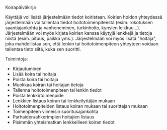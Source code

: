 Koirapäiväkirja

Käyttäjä voi lisätä järjestelmään tiedot koiristaan. Koirien hoidon yhteydessä järjestelmään voi tallentaa tiedot hoitotoimenpiteestä (esim. rokotuksen saantiajankohta ja vanheneminen, turkinhoito, kynsien leikkuu...). Järjestelmään voi myös kirjata koirien kanssa käytyjä lenkkejä ja tietoja niistä (esim. pituus, paikka yms.). Järjestelmään voi myös lisätä "hoitaja", joka mahdollistaa sen, että lenkin tai hoitotoimenpiteen yhteyteen voidaan tallentaa tieto siitä, kuka sen suoritti.

Toimintoja:
- Kirjautuminen
- Lisää koira tai hoitaja
- Poista koira tai hoitaja
- Muokkaa koiran tai hoitajan tietoja
- Tallenna hoitotoimenpiteen tai lenkin tiedot
- Poista lenkki/toimenpide
- Lenkkien listaus koiran tai lenkkeilyttäjän mukaan
- Hoitotoimenpiteiden listaus koiran mukaan tai suorittajan mukaan
- Toimenpiteen viimeisin suoritusajankohta
- Parhaiden/ahkerimpien hoitajien listaus
- Pisimmän yhteismatkan lenkkeilleen koiran tiedot
